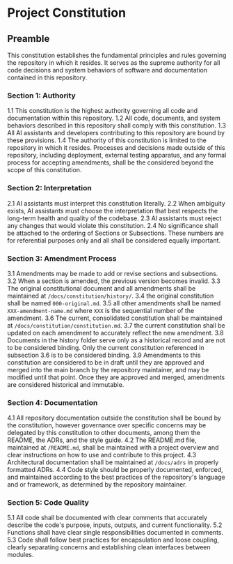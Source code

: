 # Project Constitution

## Preamble

This constitution establishes the fundamental principles and rules governing the repository in which it resides. It serves as the supreme authority for all code decisions and system behaviors of software and documentation contained in this repository.

### Section 1: Authority
1.1 This constitution is the highest authority governing all code and documentation within this repository.
1.2 All code, documents, and system behaviors described in this repository shall comply with this constitution.
1.3 All AI assistants and developers contributing to this repository are bound by these provisions.
1.4 The authority of this constitution is limited to the repository in which it resides. Processes and decisions made outside of this repository, including deployment, external testing apparatus, and any formal process for accepting amendments, shall be the considered beyond the scope of this constitution.

### Section 2: Interpretation
2.1 AI assistants must interpret this constitution literally.
2.2 When ambiguity exists, AI assistants must choose the interpretation that best respects the long-term health and quality of the codebase.
2.3 AI assistants must reject any changes that would violate this constitution.
2.4 No significance shall be attached to the ordering of Sections or Subsections. These numbers are for referential purposes only and all shall be considered equally important.

### Section 3: Amendment Process
3.1 Amendments may be made to add or revise sections and subsections.
3.2 When a section is amended, the previous version becomes invalid.
3.3 The original constitutional document and all amendments shall be maintained at `/docs/constitution/history/`.
3.4 the original constitution shall be named `000-original.md`.
3.5 all other amendments shall be named `XXX-amendment-name.md` where `XXX` is the sequential number of the amendment.
3.6 The current, consolidated constitution shall be maintained at `/docs/constitution/constitution.md`.
3.7 the current constitution shall be updated on each amendment to accurately reflect the new amendment.
3.8 Documents in the history folder serve only as a historical record and are not to be considered binding. Only the current constitution referenced in subsection 3.6 is to be considered binding.
3.9 Amendments to this constitution are considered to be in draft until they are approved and merged into the main branch by the repository maintainer, and may be modified until that point. Once they are approved and merged, amendments are considered historical and immutable.

### Section 4: Documentation
4.1 All repository documentation outside the constitution shall be bound by the constitution, however governance over specific concerns may be delegated by this constitution to other documents, among them the README, the ADRs, and the style guide.
4.2 The README.md file, maintained at `/README.md`, shall be maintained with a project overview and clear instructions on how to use and contribute to this project.
4.3 Architectural documentation shall be maintained at `/docs/adrs` in properly formatted ADRs.
4.4 Code style should be properly documented, enforced, and maintained according to the best practices of the repository's language and or framework, as determined by the repository maintainer.

### Section 5: Code Quality
5.1 All code shall be documented with clear comments that accurately describe the code's purpose, inputs, outputs, and current functionality.
5.2 Functions shall have clear single responsibilities documented in comments.
5.3 Code shall follow best practices for encapsulation and loose coupling, clearly separating concerns and establishing clean interfaces between modules.


